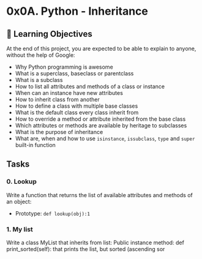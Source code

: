 # 0x0A. Python - Inheritance
## :open_book: Learning Objectives
At the end of this project, you are expected to be able to explain to anyone, without the help of Google:
* Why Python programming is awesome
* What is a superclass, baseclass or parentclass
* What is a subclass
* How to list all attributes and methods of a class or instance
* When can an instance have new attributes
* How to inherit class from another
* How to define a class with multiple base classes
* What is the default class every class inherit from
* How to override a method or attribute inherited from the base class
* Which attributes or methods are available by heritage to subclasses
* What is the purpose of inheritance
* What are, when and how to use `isinstance`, `issubclass`, `type` and `super` built-in function
## Tasks
### 0. Lookup
Write a function that returns the list of available attributes and methods of an object:
* Prototype: `def lookup(obj):1`
### 1. My list
Write a class MyList that inherits from list:
Public instance method: def print_sorted(self): that prints the list, but sorted (ascending sor

